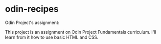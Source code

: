 # odin-recipes
Odin Project's assignment:

This project is an assignment on Odin Project Fundamentals curriculum. 
I'll learn from it how to use basic HTML and CSS.  
